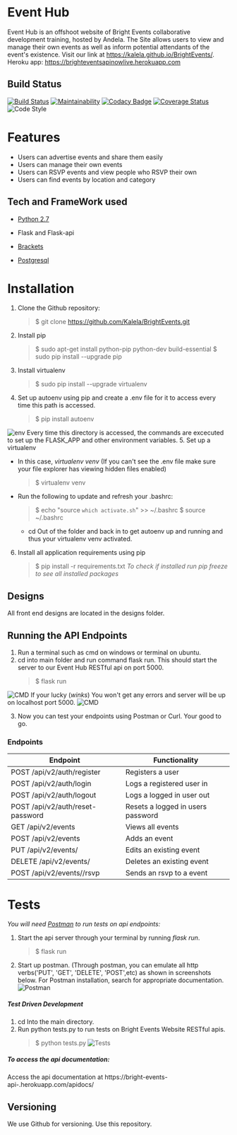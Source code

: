 Event Hub
=========
Event Hub is an offshoot website of Bright Events collaborative development training, hosted by Andela. The Site allows users to view and manage their own events as well as inform potential attendants of the event's existence. Visit our link at https://kalela.github.io/BrightEvents/.
Heroku app: https://brighteventsapinowlive.herokuapp.com

Build Status
------------
[![Build Status](https://travis-ci.org/Kalela/BrightEvents.svg?branch=development)](https://travis-ci.org/Kalela/BrightEvents)
[![Maintainability](https://api.codeclimate.com/v1/badges/dfe41dde7938bc5fe3e3/maintainability)](https://codeclimate.com/github/Kalela/BrightEvents/maintainability)
[![Codacy Badge](https://api.codacy.com/project/badge/Grade/28cc75e9c266433b8241f95d697c8db2)](https://www.codacy.com/app/Kalela/BrightEvents?utm_source=github.com&amp;utm_medium=referral&amp;utm_content=Kalela/BrightEvents&amp;utm_campaign=Badge_Grade)
[![Coverage Status](https://coveralls.io/repos/github/Kalela/BrightEvents/badge.svg?branch=ft-heroku-deploy-154956015)](https://coveralls.io/github/Kalela/BrightEvents?branch=ft-heroku-deploy-154956015)
![Code Style](https://img.shields.io/badge/code_style-standard-brightgreen.svg)

Features
========
* Users can advertise events and share them easily 
* Users can manage their own events
* Users can RSVP events and view people who RSVP their own
* Users can find events by location and category

Tech and FrameWork used
-----------------------
* [Python 2.7](https://www.python.org/downloads/)
* Flask and Flask-api

* [Brackets](http://brackets.io/)
* [Postgresql](https://www.postgresql.org/download/)

Installation
============
1. Clone the Github repository:
    >$ git clone https://github.com/Kalela/BrightEvents.git
2. Install pip
    >$ sudo apt-get install python-pip python-dev build-essential
    >$ sudo pip install --upgrade pip
3. Install virtualenv
    >$ sudo pip install --upgrade virtualenv
4. Set up autoenv using pip and create a .env file for it to access every time this path is accessed.
    >$ pip install autoenv
    
![env](https://image.ibb.co/f75eUw/Screenshot_from_2018_01_04_15_48_41.png "env")
Every time this directory is accessed, the commands are excecuted to set up the FLASK_APP and other environment variables.
5. Set up a virtualenv 
* In this case, _virtualenv venv_
  (If you can't see the .env file make sure your file explorer has viewing hidden files enabled)
    >$ virtualenv venv
* Run the following to update and refresh your .bashrc:
   >$ echo "source `which activate.sh`" >> ~/.bashrc
   >$ source ~/.bashrc
    
   * cd Out of the folder and back in to get autoenv up and running and thus your virtualenv venv activated.
   
6. Install all application requirements using pip
    >$ pip install -r requirements.txt
    _To check if installed run pip freeze to see all installed packages_
    
Designs
-------
All front end designs are located in the designs folder.

Running the API Endpoints
-------------------------
1. Run a terminal such as cmd on windows or terminal on ubuntu.
2. cd into main folder and run command flask run. This should start the server to our Event Hub RESTful api on port 5000.
    >$ flask run
    
![CMD](https://image.ibb.co/jSxZNG/Screenshot_from_2017_12_29_20_58_25.png "Bright Events")
   If your lucky (*winks*) You won't get any errors and server will be up on localhost port 5000.
![CMD](https://image.ibb.co/d1Q79w/Screenshot_from_2017_12_29_20_46_38.png "Bright Events") 
   
3. Now you can test your endpoints using Postman or Curl.
Your good to go.

### Endpoints

Endpoint|Functionality
--------|-------------
POST /api/v2/auth/register|Registers a user
POST /api/v2/auth/login|Logs a registered user in
POST /api/v2/auth/logout|Logs a logged in user out
POST /api/v2/auth/reset-password|Resets a logged in users password
GET /api/v2/events|Views all events
POST /api/v2/events|Adds an event 
PUT /api/v2/events/<eventid>|Edits an existing event
DELETE /api/v2/events/<eventid>|Deletes an existing event
POST /api/v2/events/<eventid>/rsvp|Sends an rsvp to a event

Tests
=====
_You will need [Postman](https://www.getpostman.com/apps) to run tests on api endpoints:_
1. Start the api server through your terminal by running _flask run_.
    >$ flask run
2. Start up postman. (Through postman, you can emulate all http verbs('PUT', 'GET', 'DELETE', 'POST',etc) as shown in screenshots below. For Postman installation, search for appropriate documentation.
    ![Postman](https://image.ibb.co/gHy27w/Screenshot_111.png "Api Tests")

##### Test Driven Development #####
1. cd Into the main directory.
2. Run python tests.py to run tests on Bright Events Website RESTful apis.
    >$ python tests.py
  ![Tests](https://image.ibb.co/jSawsG/Screenshot_from_2018_01_04_15_27_20.png "Tests")

##### To access the api documentation:
Access the api documentation at https://bright-events-api-.herokuapp.com/apidocs/

Versioning
----------
We use Github for versioning. Use this repository.

